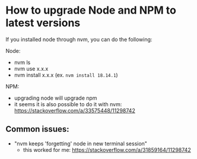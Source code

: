
# How to upgrade Node and NPM to latest versions


If you installed node through nvm, you can do the following:

Node:
- nvm ls
- nvm use x.x.x
- nvm install x.x.x (ex. `nvm install 18.14.1`)


NPM:
- upgrading node will upgrade npm
- it seems it is also possible to do it with nvm: https://stackoverflow.com/a/33575448/11298742



## Common issues:

- "nvm keeps 'forgetting' node in new terminal session"
  - this worked for me: https://stackoverflow.com/a/31859164/11298742